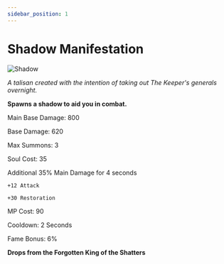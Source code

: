 ```yaml
---
sidebar_position: 1
---
```


# Shadow Manifestation

![Shadow](https://vwiki.valorserver.com/api/item/picture/shadow%20manifestation)

<i>A talisan created with the intention of taking out The Keeper's generals overnight.</i>

**Spawns a shadow to aid you in combat.**

Main Base Damage: 800

Base Damage: 620

Max Summons: 3

Soul Cost: 35

Additional 35% Main Damage for 4 seconds

    +12 Attack

    +30 Restoration

MP Cost: 90

Cooldown: 2 Seconds

Fame Bonus: 6%

**Drops from the Forgotten King of the Shatters**
